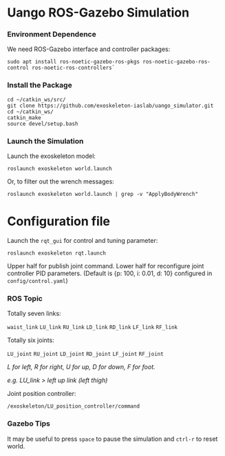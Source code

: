 # Uango ROS-Gazebo Simulation  

### Environment Dependence

We need ROS-Gazebo interface and controller packages:

```
sudo apt install ros-noetic-gazebo-ros-pkgs ros-noetic-gazebo-ros-control ros-noetic-ros-controllers` 
```

### Install the Package

```
cd ~/catkin_ws/src/
git clone https://github.com/exoskeleton-iaslab/uango_simulator.git
cd ~/catkin_ws/
catkin_make
source devel/setup.bash
```

### Launch the Simulation

Launch the exoskeleton model:

```
roslaunch exoskeleton world.launch
```

Or, to filter out the wrench messages:

```
roslaunch exoskeleton world.launch | grep -v "ApplyBodyWrench"
```

# Configuration file

Launch the `rqt_gui` for control and tuning parameter:

```
roslaunch exoskeleton rqt.launch
```

Upper half for publish joint command.
Lower half for reconfigure joint controller PID parameters.
(Default is {p: 100, i: 0.01, d: 10} configured in `config/control.yaml`)

### ROS Topic 

Totally seven links:

`waist_link` `LU_link` `RU_link` `LD_link` `RD_link` `LF_link` `RF_link`

Totally six joints:

 `LU_joint` `RU_joint` `LD_joint` `RD_joint` `LF_joint` `RF_joint`

*L for left, R for right, U for up, D for down, F for foot.*

*e.g. LU_link > left up link (left thigh)*

Joint position controller:

```
/exoskeleton/LU_position_controller/command
```

### Gazebo Tips  
It may be useful to press `space` to pause the simulation and `ctrl-r` to reset world. 
